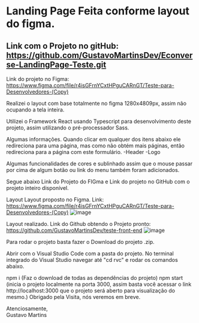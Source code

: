 # Landing Page Feita conforme layout do figma.

## Link com o Projeto no gitHub: https://github.com/GustavoMartinsDev/Econverse-LandingPage-Teste.git





Link do projeto no Figma: https://www.figma.com/file/r4isGFrnYCxtHPguCARnGT/Teste-para-Desenvolvedores-(Copy)

Realizei o layout com base totalmente no figma 1280x4809px, assim não ocupando a tela inteira.

Utilizei o Framework React usando Typescript para desenvolvimento deste projeto, assim utilizando o pré-processador Sass.

Algumas informações. Quando clicar em qualquer dos itens abaixo ele redireciona para uma página, mas como não obtém mais páginas, então redireciona para a página com este formulário.
-Header
-Logo

Algumas funcionalidades de cores e sublinhado assim que o mouse passar por cima de algum botão ou link do menu também foram adicionados.

Segue abaixo Link do Projeto do FIGma e Link do projeto no GitHub com o projeto inteiro disponível.

Layout Layout proposto no Figma.
Link: https://www.figma.com/file/r4isGFrnYCxtHPguCARnGT/Teste-para-Desenvolvedores-(Copy)
![image](https://user-images.githubusercontent.com/98985125/163091083-188207dc-b628-496c-b860-f10157d1abc2.png)



Layout realizado.
Link do Github obtendo o Projeto pronto: https://github.com/GustavoMartinsDev/teste-front-end
![image](https://user-images.githubusercontent.com/98985125/163091152-db4808a6-7d4b-4283-b1f7-0de70274b65e.png)



Para rodar o projeto basta fazer o Download do projeto .zip.

Abrir com o Visual Studio Code com a pasta do projeto. No terminal integrado do Visual Studio navegar até "cd rvc" e rodar os comandos abaixo.

npm i (Faz o download de todas as dependências do projeto)
npm start (inicia o projeto localmente na porta 3000, assim basta você acessar o link http://localhost:3000 que o projeto será aberto para visualização do mesmo.)
Obrigado pela Visita, nós veremos em breve.

Atenciosamente,<br />
Gustavo Martins

